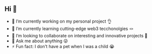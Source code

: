 ## Hi 👋

- 🔭 I’m currently working on my personal project 👌
- 🌱 I’m currently learning cutting-edge web3 tecchonolgies 🪢
- 👯 I’m looking to collaborate on interesting and innovative projects 🥰
- 💬 Ask me about anything  😜
- ⚡ Fun fact: I don't have a pet when I was a child 😭

<!--
**astroxvim/astroxvim** is a ✨ _special_ ✨ repository because its `README.md` (this file) appears on your GitHub profile.

Here are some ideas to get you started:

- 🔭 I’m currently working on ...
- 🌱 I’m currently learning ...
- 👯 I’m looking to collaborate on ...
- 🤔 I’m looking for help with ...
- 💬 Ask me about ...
- 📫 How to reach me: ...
- 😄 Pronouns: ...
- ⚡ Fun fact: ...
-->
